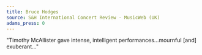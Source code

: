 ```yaml
---
title: Bruce Hodges
source: S&H International Concert Review - MusicWeb (UK)
adams_press: 0
---
```

"Timothy McAllister gave intense, intelligent performances...mournful [and] exuberant..."